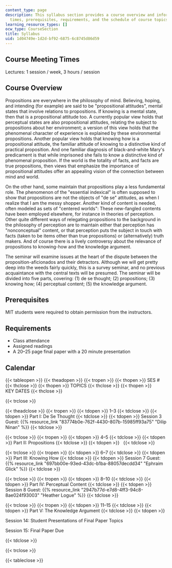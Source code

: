 ```yaml
---
content_type: page
description: This syllabus section provides a course overview and information on meeting
  times, prerequisites, requirements, and the schedule of course topics and key dates.
learning_resource_types: []
ocw_type: CourseSection
title: Syllabus
uid: 1d04749e-1d2d-bf92-6875-6c8745d86d59
---
```


Course Meeting Times
--------------------

Lectures: 1 session / week, 3 hours / session

Course Overview
---------------

Propositions are everywhere in the philosophy of mind. Believing, hoping, and intending (for example) are said to be "propositional attitudes", mental states that involve relations to propositions. If knowing is a mental state, then that is a propositional attitude too. A currently popular view holds that perceptual states are also propositional attitudes, relating the subject to propositions about her environment; a version of this view holds that the phenomenal character of experience is explained by these environmental propositions. Another popular view holds that knowing how is a propositional attitude, the familiar attitude of knowing to a distinctive kind of practical proposition. And one familiar diagnosis of black-and-white Mary's predicament is that while imprisoned she fails to know a distinctive kind of phenomenal proposition. If the world is the totality of facts, and facts are true propositions, then views that emphasize the importance of propositional attitudes offer an appealing vision of the connection between mind and world.

On the other hand, some maintain that propositions play a less fundamental role. The phenomenon of the "essential indexical" is often supposed to show that propositions are not the objects of "de se" attitudes, as when I realize that I am the messy shopper. Another kind of content is needed, often modeled as sets of "centered worlds": These new-fangled contents have been employed elsewhere, for instance in theories of perception. Other quite different ways of relegating propositions to the background in the philosophy of perception are to maintain either that perception has "nonconceptual" content, or that perception puts the subject in touch with facts (taken to be items other than true propositions) or (alternatively) truth makers. And of course there is a lively controversy about the relevance of propositions to knowing-how and the knowledge argument.

The seminar will examine issues at the heart of the dispute between the proposition-aficionados and their detractors. Although we will get pretty deep into the weeds fairly quickly, this is a survey seminar, and no previous acquaintance with the central texts will be presumed. The seminar will be divided into five parts, covering: (1) de se thought; (2) propositions; (3) knowing how; (4) perceptual content; (5) the knowledge argument.

Prerequisites
-------------

MIT students were required to obtain permission from the instructors.

Requirements
------------

*   Class attendance
*   Assigned readings
*   A 20–25 page final paper with a 20 minute presentation

Calendar
--------

{{< tableopen >}}
{{< theadopen >}}
{{< tropen >}}
{{< thopen >}}
SES #
{{< thclose >}}
{{< thopen >}}
TOPICS
{{< thclose >}}
{{< thopen >}}
KEY DATES
{{< thclose >}}

{{< trclose >}}

{{< theadclose >}}
{{< tropen >}}
{{< tdopen >}}
1–3
{{< tdclose >}}
{{< tdopen >}}
Part I: De Se Thought
{{< tdclose >}}
{{< tdopen >}}
Session 3 Guest: {{% resource_link "83774b0e-762f-4430-807b-15985ff93a75" "Dilip Ninan" %}}
{{< tdclose >}}

{{< trclose >}}
{{< tropen >}}
{{< tdopen >}}
4–5
{{< tdclose >}}
{{< tdopen >}}
Part II: Propositions
{{< tdclose >}}
{{< tdopen >}}
 
{{< tdclose >}}

{{< trclose >}}
{{< tropen >}}
{{< tdopen >}}
6–7
{{< tdclose >}}
{{< tdopen >}}
Part III: Knowing How
{{< tdclose >}}
{{< tdopen >}}
Session 7 Guest: {{% resource_link "697bb00e-93ed-43dc-b1ba-88057decdd34" "Ephraim Glick" %}}
{{< tdclose >}}

{{< trclose >}}
{{< tropen >}}
{{< tdopen >}}
8–10
{{< tdclose >}}
{{< tdopen >}}
Part IV: Perceptual Content
{{< tdclose >}}
{{< tdopen >}}
Session 8 Guest: {{% resource_link "2947b77d-e7d8-4ff3-94c8-8ae024f93003" "Heather Logue" %}}
{{< tdclose >}}

{{< trclose >}}
{{< tropen >}}
{{< tdopen >}}
11–15
{{< tdclose >}}
{{< tdopen >}}
Part V: The Knowledge Argument
{{< tdclose >}}
{{< tdopen >}}


Session 14: Student Presentations of Final Paper Topics

Session 15: Final Paper Due


{{< tdclose >}}

{{< trclose >}}

{{< tableclose >}}
